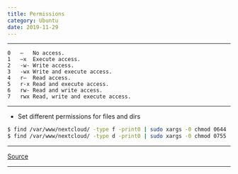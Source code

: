 ```yaml
---
title: Permissions
category: Ubuntu
date: 2019-11-29
---
```


-----

```
0	—	No access.
1	–x	Execute access.
2	-w-	Write access.
3	-wx	Write and execute access.
4	r–	Read access.
5	r-x	Read and execute access.
6	rw-	Read and write access.
7	rwx	Read, write and execute access.
```

-----

* Set different permissions for files and dirs
```bash
$ find /var/www/nextcloud/ -type f -print0 | sudo xargs -0 chmod 0644
$ find /var/www/nextcloud/ -type d -print0 | sudo xargs -0 chmod 0755
```

-----

[Source](http://www.woodwolf.ru/76/)

-----